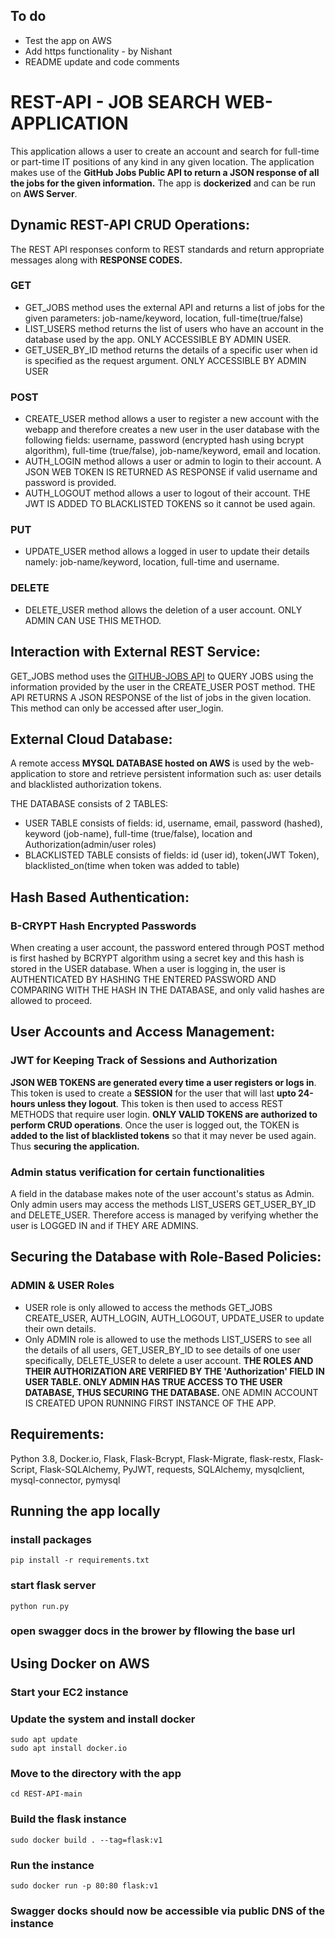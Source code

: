 ## To do
- Test the app on AWS
- Add https functionality - by Nishant 
- README update and code comments

# REST-API - JOB SEARCH WEB-APPLICATION

This application allows a user to create an account and search for full-time or part-time IT positions of any kind in any given location. The application makes use of the <b> GitHub Jobs Public API to return a JSON response of all the jobs for the given information.</b>
The app is <b>dockerized</b> and can be run on <b>AWS Server</b>. 

## Dynamic REST-API CRUD Operations: 
The REST API responses conform to REST standards and return appropriate messages along with <b>RESPONSE CODES.</b>

### GET
 - GET_JOBS method uses the external API and returns a list of jobs for the given parameters: job-name/keyword, location, full-time(true/false)
 - LIST_USERS method returns the list of users who have an account in the database used by the app. ONLY ACCESSIBLE BY ADMIN USER.
 - GET_USER_BY_ID method returns the details of a specific user when id is specified as the request argument. ONLY ACCESSIBLE BY ADMIN USER
 
### POST 
- CREATE_USER method allows a user to register a new account with the webapp and therefore creates a new user in the user database with the following fields: username, password (encrypted hash using bcrypt algorithm), full-time (true/false), job-name/keyword, email and location. 
- AUTH_LOGIN method allows a user or admin to login to their account. A JSON WEB TOKEN IS RETURNED AS RESPONSE if valid username and password is provided.
- AUTH_LOGOUT method allows a user to logout of their account. THE JWT IS ADDED TO BLACKLISTED TOKENS so it cannot be used again.

### PUT 
- UPDATE_USER method allows a logged in user to update their details namely: job-name/keyword, location, full-time and username. 

### DELETE
- DELETE_USER method allows the deletion of a user account. ONLY ADMIN CAN USE THIS METHOD.

## Interaction with External REST Service:
GET_JOBS method uses the <a href="https://jobs.github.com/api">GITHUB-JOBS API</a> to QUERY JOBS using the information provided by the user in the CREATE_USER POST method. THE API RETURNS A JSON RESPONSE of the list of jobs in the given location. This method can only be accessed after user_login. 

## External Cloud Database:
A remote access <b>MYSQL DATABASE hosted on AWS</b> is used by the web-application to store and retrieve persistent information such as: user details and blacklisted authorization tokens.

THE DATABASE consists of 2 TABLES:
 - USER TABLE consists of fields: id, username, email, password (hashed), keyword (job-name), full-time (true/false), location and Authorization(admin/user roles)
 - BLACKLISTED TABLE consists of fields: id (user id), token(JWT Token), blacklisted_on(time when token was added to table)

## Hash Based Authentication:
### B-CRYPT Hash Encrypted Passwords
When creating a user account, the password entered through POST method is first hashed by BCRYPT algorithm using a secret key and this hash is stored in the USER database. 
When a user is logging in, the user is AUTHENTICATED BY HASHING THE ENTERED PASSWORD AND COMPARING WITH THE HASH IN THE DATABASE, and only valid hashes are allowed to proceed.


## User Accounts and Access Management:
### JWT for Keeping Track of Sessions and Authorization
<b>JSON WEB TOKENS are generated every time a user registers or logs in</b>. This token is used to create a <b>SESSION</b> for the user that will last <b>upto 24-hours unless they logout</b>. This token is then used to access REST METHODS that require user login. <b>ONLY VALID TOKENS are authorized to perform CRUD operations</b>. Once the user is logged out, the TOKEN is <b> added to the list of blacklisted tokens</b> so that it may never be used again. Thus <b>securing the application.</b>

### Admin status verification for certain functionalities
A field in the database makes note of the user account's status as Admin. Only admin users may access the methods LIST_USERS GET_USER_BY_ID and DELETE_USER. Therefore access is managed by verifying whether the user is LOGGED IN and if THEY ARE ADMINS.

## Securing the Database with Role-Based Policies:
### ADMIN & USER Roles
- USER role is only allowed to access the methods GET_JOBS CREATE_USER, AUTH_LOGIN, AUTH_LOGOUT, UPDATE_USER to update their own details. 
- Only ADMIN role is allowed to use the methods LIST_USERS to see all the details of all users, GET_USER_BY_ID to see details of one user specifically, DELETE_USER to delete a user account.
<b>THE ROLES AND THEIR AUTHORIZATION ARE VERIFIED BY THE 'Authorization' FIELD IN USER TABLE. ONLY ADMIN HAS TRUE ACCESS TO THE USER DATABASE, THUS SECURING THE DATABASE. </b>
 ONE ADMIN ACCOUNT IS CREATED UPON RUNNING FIRST INSTANCE OF THE APP.

## Requirements: 
Python 3.8, Docker.io, Flask, Flask-Bcrypt, Flask-Migrate, flask-restx, 
Flask-Script, Flask-SQLAlchemy, PyJWT, requests, SQLAlchemy, 
mysqlclient, mysql-connector, pymysql


## Running the app locally

### install packages
``` pip install -r requirements.txt ```

### start flask server
``` python run.py ```

### open swagger docs in the brower by fllowing the base url

## Using Docker on AWS
### Start your EC2 instance
### Update the system and install docker 
```sudo apt update```<br>
```sudo apt install docker.io```
### Move to the directory with the app
```cd REST-API-main```
### Build the flask instance
```sudo docker build . --tag=flask:v1```
### Run the instance
```sudo docker run -p 80:80 flask:v1```<br>
### Swagger docks should now be accessible via public DNS of the instance
